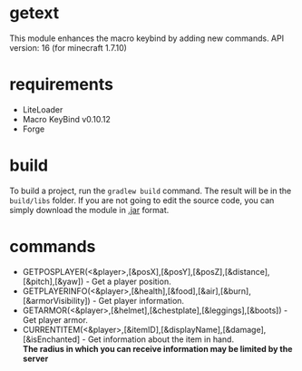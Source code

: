 # getext

This module enhances the macro keybind by adding new commands.
API version: 16 (for minecraft 1.7.10)

# requirements
 * LiteLoader
 * Macro KeyBind v0.10.12
 * Forge

# build
To build a project, run the `gradlew build` command. The result will be in the `build/libs` folder.
If you are not going to edit the source code, you can simply download the module in [.jar](https://github.com/jgunirs/getext/releases) format.

# commands
 * GETPOSPLAYER(<&player>,[&posX],[&posY],[&posZ],[&distance],[&pitch],[&yaw]) - Get a player position.
 * GETPLAYERINFO(<&player>,[&health],[&food],[&air],[&burn],[&armorVisibility]) - Get player information.
 * GETARMOR(<&player>,[&helmet],[&chestplate],[&leggings],[&boots]) - Get player armor.
 * CURRENTITEM(<&player>,[&itemID],[&displayName],[&damage],[&isEnchanted] - Get information about the item in hand.<br>
 <b>The radius in which you can receive information may be limited by the server</b>
